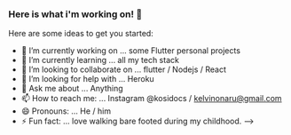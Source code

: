 ### Here is what i'm working on! 👋

Here are some ideas to get you started:

- 🔭 I’m currently working on ... some Flutter personal projects
- 🌱 I’m currently learning ... all my tech stack
- 👯 I’m looking to collaborate on ... flutter / Nodejs / React
- 🤔 I’m looking for help with ... Heroku
- 💬 Ask me about ... Anything
- 📫 How to reach me: ... Instagram @kosidocs / kelvinonaru@gmail.com
- 😄 Pronouns: ... He / him
- ⚡ Fun fact: ... love walking bare footed during my childhood.
-->

